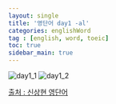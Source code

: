```yaml
---
layout: single
title: '영단어 day1 -al'
categories: englishWord
tag : [english, word, toeic]
toc: true
sidebar_main: true
---
```



![day1_1](https://ingu627.github.io/images/english/day1_1.jpg)
![day1_2](https://ingu627.github.io/images/english/day1_2.jpg)



[출처 : 신상현 영단어](https://www.aladin.co.kr/shop/wproduct.aspx?ItemId=126278788)
